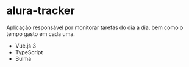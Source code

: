 # alura-tracker

Aplicação responsável por monitorar tarefas do dia a dia, bem como o tempo gasto em cada uma. 

- Vue.js 3 
- TypeScript 
- Bulma 
